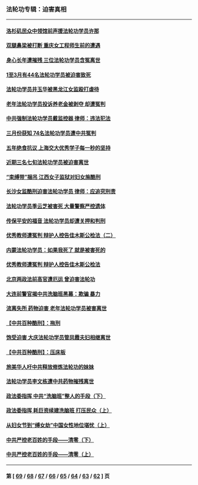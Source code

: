### 法轮功专辑：迫害真相
---
#### [洛杉矶民众中领馆前声援法轮功学员许那](../../pages/nf4379/n13710251.md?04150430) 
#### [双腿鼻梁被打断 重庆女工程师生前的遭遇](../../pages/nf4379/n13709854.md?04150430) 
#### [身心长年遭摧残 三位法轮功学员含冤离世](../../pages/nf4379/n13692679.md?04150430) 
#### [1至3月有44名法轮功学员被迫害致死](../../pages/nf4379/n13704649.md?04150430) 
#### [法轮功学员井玉华被黑龙江女监殴打虐待](../../pages/nf4379/n13709102.md?04150430) 
#### [老年法轮功学员投诉养老金被剥夺 却遭冤判](../../pages/nf4379/n13697069.md?04150430) 
#### [中共强制法轮功学员戴监控器 律师：违法犯法](../../pages/nf4379/n13699665.md?04150430) 
#### [三月份获知 74名法轮功学员遭中共冤判](../../pages/nf4379/n13694951.md?04150430) 
#### [五年绝食抗议 上海交大优秀学子每一秒的坚持](../../pages/nf4379/n13669136.md?04150430) 
#### [近期三名七旬法轮功学员被迫害离世](../../pages/nf4379/n13688715.md?04150430) 
#### [“束缚带”捆吊 江西女子监狱对妇女施酷刑](../../pages/nf4379/n13682860.md?04150430) 
#### [长沙女监酷刑迫害法轮功学员 律师：应追究刑责](../../pages/nf4379/n13684077.md?04150430) 
#### [法轮功学员季云芝被害死 大量警察严控遗体](../../pages/nf4379/n13683424.md?04150430) 
#### [传保平安的福音 法轮功学员却遭关押和判刑](../../pages/nf4379/n13678842.md?04150430) 
#### [优秀教师遭冤判 辩护人控告佳木斯公检法（二）](../../pages/nf4379/n13672516.md?04150430) 
#### [内蒙法轮功学员：如果我死了 就是被害死的](../../pages/nf4379/n13672964.md?04150430) 
#### [优秀教师遭冤判 辩护人控告佳木斯公检法](../../pages/nf4379/n13667637.md?04150430) 
#### [北京两政法前高官遭厄运 曾迫害法轮功](../../pages/nf4379/n13664915.md?04150430) 
#### [大连前警官揭中共洗脑班黑幕：欺骗 暴力](../../pages/nf4379/n13662506.md?04150430) 
#### [流离失所 药物迫害 老年法轮功学员被害离世](../../pages/nf4379/n13660094.md?04150430) 
#### [【中共百种酷刑】：拖刑](../../pages/nf4379/n13656048.md?04150430) 
#### [饱受迫害 大庆法轮功学员管凤霞夫妇相继离世](../../pages/nf4379/n13653590.md?04150430) 
#### [【中共百种酷刑】：压床板](../../pages/nf4379/n13647678.md?04150430) 
#### [旅美华人吁中共释放修炼法轮功的妹妹](../../pages/nf4379/n13650621.md?04150430) 
#### [法轮功学员李文栋遭中共药物摧残离世](../../pages/nf4379/n13645413.md?04150430) 
#### [政法委指挥 中共“洗脑班”整人的手段（下）](../../pages/nf4379/n13642928.md?04150430) 
#### [政法委指挥 耗巨资续建洗脑班 打压民众（上）](../../pages/nf4379/n13636730.md?04150430) 
#### [从妇女节到“缚女劫”中国女性地位堪忧（上）](../../pages/nf4379/n13639944.md?04150430) 
#### [中共严控老百姓的手段——清零（下）](../../pages/nf4379/n13628364.md?04150430) 
#### [中共严控老百姓的手段——清零（上）](../../pages/nf4379/n13623997.md?04150430) 

---
#### 第 [ [69](./69.md?04150430) / [68](./68.md?04150430) / [67](./67.md?04150430) / [66](./66.md?04150430) / [65](./65.md?04150430) / [64](./64.md?04150430) / [63](./63.md?04150430) / [62](./62.md?04150430) ] 页
